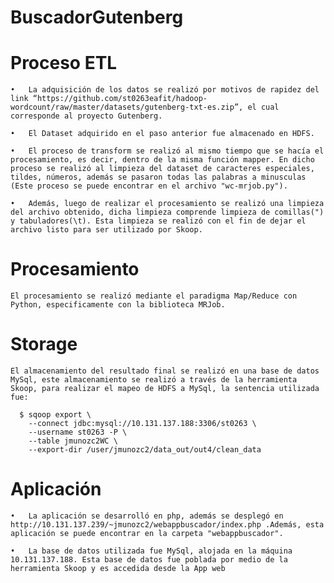 # BuscadorGutenberg

  # Proceso ETL

    •	La adquisición de los datos se realizó por motivos de rapidez del link “https://github.com/st0263eafit/hadoop-wordcount/raw/master/datasets/gutenberg-txt-es.zip”, el cual corresponde al proyecto Gutenberg.

    •	El Dataset adquirido en el paso anterior fue almacenado en HDFS.

    •	El proceso de transform se realizó al mismo tiempo que se hacía el procesamiento, es decir, dentro de la misma función mapper. En dicho proceso se realizó al limpieza del dataset de caracteres especiales, tildes, números, además se pasaron todas las palabras a minusculas (Este proceso se puede encontrar en el archivo "wc-mrjob.py").
    
    •	Además, luego de realizar el procesamiento se realizó una limpieza del archivo obtenido, dicha limpieza comprende limpieza de comillas(") y tabuladores(\t). Esta limpieza se realizó con el fin de dejar el archivo listo para ser utilizado por Skoop.

  # Procesamiento

    El procesamiento se realizó mediante el paradigma Map/Reduce con Python, especificamente con la biblioteca MRJob.
    
  # Storage

    El almacenamiento del resultado final se realizó en una base de datos MySql, este almacenamiento se realizó a través de la herramienta Skoop, para realizar el mapeo de HDFS a MySql, la sentencia utilizada fue:
    
      $ sqoop export \
        --connect jdbc:mysql://10.131.137.188:3306/st0263 \
        --username st0263 -P \
        --table jmunozc2WC \
        --export-dir /user/jmunozc2/data_out/out4/clean_data

  # Aplicación

    •	La aplicación se desarrolló en php, además se desplegó en http://10.131.137.239/~jmunozc2/webappbuscador/index.php .Además, esta aplicación se puede encontrar en la carpeta "webappbuscador".

    •	La base de datos utilizada fue MySql, alojada en la máquina 10.131.137.188. Esta base de datos fue poblada por medio de la herramienta Skoop y es accedida desde la App web
